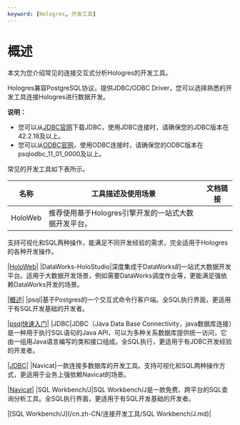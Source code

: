 ```yaml
---
keyword: [Hologres, 开发工具]
---
```


# 概述

本文为您介绍常见的连接交互式分析Hologres的开发工具。

Hologres兼容PostgreSQL协议，提供JDBC/ODBC Driver，您可以选择熟悉的开发工具连接Hologres进行数据开发。

**说明：**

-   您可以从[JDBC官网](https://jdbc.postgresql.org/download.html)下载JDBC，使用JDBC连接时，请确保您的JDBC版本在42.2.18及以上。
-   您可以从[ODBC官网](https://www.postgresql.org/ftp/pgadmin/pgadmin4/v5.0/macos/)，使用ODBC连接时，请确保您的ODBC版本在psqlodbc\_11\_01\_0000及以上。

常见的开发工具如下表所示。

|名称|工具描述及使用场景|文档链接|
|--|---------|----|
|HoloWeb|推荐使用基于Hologres引擎开发的一站式大数据开发平台。

支持可视化和SQL两种操作，能满足不同开发经验的需求，完全适用于Hologres的各种开发操作。

|[HoloWeb](/cn.zh-CN/连接开发工具/HoloWeb/连接管理/数据连接.md)|
|DataWorks-HoloStudio|深度集成于DataWorks的一站式大数据开发平台。适用于大数据开发场景，例如需要DataWorks调度作业等，更能满足强依赖DataWorks开发的场景。

|[概述](/cn.zh-CN/连接开发工具/DataWorks数仓开发/概述.md)|
|psql|基于Postgres的一个交互式命令行客户端。全SQL执行界面，更适用于有SQL开发基础的开发者。

|[psql快速入门](/cn.zh-CN/快速入门/psql快速入门.md)|
|JDBC|JDBC（Java Data Base Connectivity，java数据库连接）是一种用于执行SQL语句的Java API，可以为多种关系数据库提供统一访问，它由一组用Java语言编写的类和接口组成。全SQL执行，更适用于有JDBC开发经验的开发者。

|[JDBC](/cn.zh-CN/连接开发工具/JDBC.md)|
|Navicat|一款连接多数据库的开发工具。支持可视化和SQL两种操作方式，更适用于业务上强依赖Navicat的场景。

|[Navicat](/cn.zh-CN/连接开发工具/Navicat.md)|
|SQL Workbench/J|SQL Workbench/J是一款免费、跨平台的SQL查询分析工具。全SQL执行界面，更适用于有SQL开发基础的开发者。

|[SQL Workbench/J](/cn.zh-CN/连接开发工具/SQL Workbench/J.md)|

